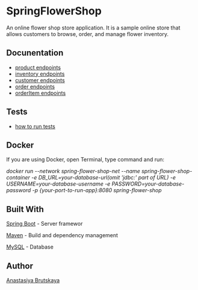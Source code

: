 # SpringFlowerShop
An online flower shop store application. It is a sample online store that allows customers to browse, order, and manage flower inventory. 

## Docunentation
- [product endpoints](https://github.com/nastenka-ooops/SpringFlowerShop/blob/main/documentation/endpointsForProduct.txt)
- [inventory endpoints](https://github.com/nastenka-ooops/SpringFlowerShop/blob/main/documentation/endpointsInventory.txt)
- [customer endpoints](https://github.com/nastenka-ooops/SpringFlowerShop/blob/main/documentation/endpointsCustomer.txt)
- [order endpoints](https://github.com/nastenka-ooops/SpringFlowerShop/blob/main/documentation/endpointsOrder.txt)
- [orderItem endpoints](https://github.com/nastenka-ooops/SpringFlowerShop/blob/main/documentation/endpointsOrderItem.txt)

## Tests
- [how to run tests](https://github.com/nastenka-ooops/SpringFlowerShop/blob/main/howToRunTests)

## Docker
If you are using Docker, open Terminal, type command and run: 

_docker run --network spring-flower-shop-net --name spring-flower-shop-container -e DB_URL=your-database-url(omit 'jdbc:' part of URL) -e USERNAME=your-database-username -e PASSWORD=your-database-password -p {your-port-to-run-app}:8080 spring-flower-shop_

## Built With

[Spring Boot](https://spring.io/projects/spring-boot/) - Server framewor

[Maven](https://maven.apache.org) - Build and dependency management

[MySQL](https://www.mysql.com) - Database

## Author
[Anastasiya Brutskaya](https://github.com/nastenka-ooops)

